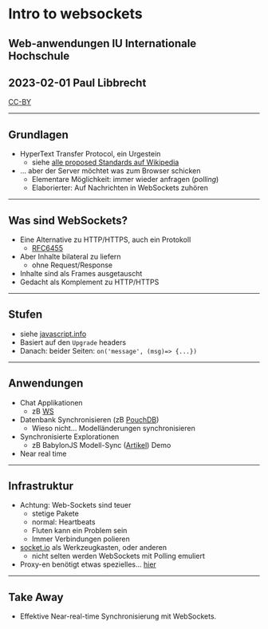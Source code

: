 # Intro to websockets

## Web-anwendungen IU Internationale Hochschule
## 2023-02-01 Paul Libbrecht
[CC-BY](https://creativecommons.org/licenses/by/4.0/)

--- 

## Grundlagen

* HyperText Transfer Protocol, ein Urgestein
	* siehe [alle proposed Standards auf Wikipedia](https://en.wikipedia.org/wiki/Hypertext_Transfer_Protocol)
* ... aber der Server möchtet was zum Browser schicken
	* Elementare Möglichkeit: immer wieder anfragen (_polling_)
	* Elaborierter: Auf Nachrichten in WebSockets zuhören

--- 

## Was sind WebSockets?

* Eine Alternative zu HTTP/HTTPS, auch ein Protokoll
	* [RFC6455](https://datatracker.ietf.org/doc/html/rfc6455)
* Aber Inhalte bilateral zu liefern
	* ohne Request/Response
* Inhalte sind als Frames ausgetauscht
* Gedacht als Komplement zu HTTP/HTTPS

--- 

## Stufen

* siehe [javascript.info](https://javascript.info/websocket)
* Basiert auf den `Upgrade` headers
* Danach: beider Seiten: `on('message', (msg)=> {...})`

--- 

## Anwendungen
* Chat Applikationen
	* zB [WS](xx)
* Datenbank Synchronisieren (zB [PouchDB](https://pouchdb.com/))
	* Wieso nicht... Modelländerungen synchronisieren
* Synchronisierte Explorationen
	* zB BabylonJS Modell-Sync ([Artikel](https://babylonjs.medium.com/share-3d-models-with-websockets-demo-a54f401c7f69)) Demo
* Near real time
---

## Infrastruktur

* Achtung: Web-Sockets sind teuer
	* stetige Pakete
	* normal: Heartbeats
	* Fluten kann ein Problem sein
	* Immer Verbindungen polieren
* [socket.io](https://socket.io/) als Werkzeugkasten, oder anderen
	* nicht selten werden WebSockets mit Polling emuliert
* Proxy-en benötigt etwas spezielles... [hier](https://medium.com/@ibraheemabukaff/how-to-proxy-websockets-with-nginx-e333a5f0c0bb)


- - -
## Take Away
* Effektive Near-real-time Synchronisierung mit WebSockets.